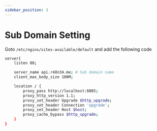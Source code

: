 ```yaml
---
sidebar_position: 3
---
```


# Sub Domain Setting

Goto `/etc/nginx/sites-available/default` and add the following code

```bash
server{
    listen 80;

    server_name api.r48n34.me; # Sub domain name
    client_max_body_size 100M; 

    location / {
        proxy_pass http://localhost:8085;
        proxy_http_version 1.1;
        proxy_set_header Upgrade $http_upgrade;
        proxy_set_header Connection 'upgrade';
        proxy_set_header Host $host;
        proxy_cache_bypass $http_upgrade;
    }
}
```